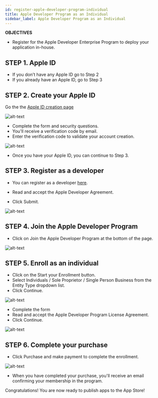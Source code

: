 ```yaml
---
id: register-apple-developer-program-individual
title: Apple Developer Program as an Individual
sidebar_label: Apple Developer Program as an Individual
---
```



<div class = "objectives">
<b>OBJECTIVES</b>

* Register for the Apple Developer Enterprise Program to deploy your application in-house.
</div>

## STEP 1. Apple ID

* If you don’t have any Apple ID go to Step 2
* If you already have an Apple ID, go to Step 3

## STEP 2. Create your Apple ID

Go the the [Apple ID creation page](https://appleid.apple.com/)

![alt-text](assets/deploy-app-store/Apple-ID-Creation-Page-4D-for-iOS.png)

* Complete the form and security questions.
* You'll receive a verification code by email.
* Enter the verification code to validate your account creation.

![alt-text](assets/deploy-app-store/Register-developer-program-4D-for-iOS.png)

* Once you have your Apple ID, you can continue to Step 3.

## STEP 3. Register as a developer

* You can register as a developer [here](https://developer.apple.com/account/).

* Read and accept the Apple Developer Agreement.

* Click Submit.

![alt-text](assets/deploy-app-store/Register-developer-4D-for-iOS.png)

## STEP 4. Join the Apple Developer Program

* Click on Join the Apple Developer Program at the bottom of the page.

![alt-text](assets/deploy-app-store/Join-Apple-Developer-Program-individuals-4D-for-iOS.png)

## STEP 5. Enroll as an individual

* Click on the Start your Enrollment button.
* Select Individuals / Sole Proprietor / Single Person Business from the Entity Type dropdown list.
* Click Continue.

![alt-text](assets/deploy-app-store/Apple-Developer-Program-Individuals-4D-for-iOS.png)

* Complete the form
* Read and accept the Apple Developer Program License Agreement.
* Click Continue.

![alt-text](assets/deploy-app-store/Apple-Developer-Program-Enrollment-4D-for-iOS.png)

## STEP 6. Complete your purchase

* Click Purchase and make payment to complete the enrollment.

![alt-text](assets/deploy-app-store/Complete-Purchase-Apple-Developer-Program-4D-for-iOS.png)

* When you have completed your purchase, you'll receive an email confirming your membership in the program.

Congratulations! You are now ready to publish apps to the App Store!